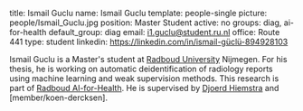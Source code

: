 title: Ismail Guclu
name: Ismail Guclu
template: people-single
picture: people/Ismail_Guclu.jpg
position: Master Student
active: no
groups: diag, ai-for-health
default_group: diag
email: i1.guclu@student.ru.nl
office: Route 441
type: student
linkedin: https://linkedin.com/in/ismail-güclü-894928103

Ismail Guclu is a Master's student at [Radboud University](https://www.ru.nl/english/) Nijmegen. For his thesis, he is working on automatic deidentification of radiology reports using machine learning and weak supervision methods. This research is part of [Radboud AI-for-Health](https://www.ai-for-health.nl/projects/programmatic_annotation/). He is supervised by [Djoerd Hiemstra](https://djoerdhiemstra.com) and [member/koen-dercksen].
